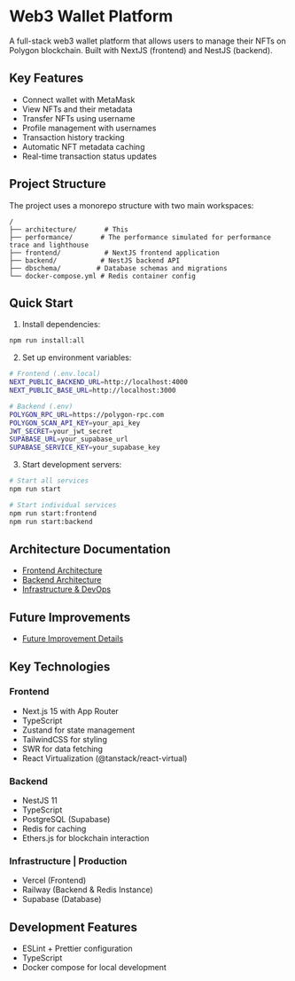 # Web3 Wallet Platform

A full-stack web3 wallet platform that allows users to manage their NFTs on Polygon blockchain. Built with NextJS (frontend) and NestJS (backend).

## Key Features

- Connect wallet with MetaMask
- View NFTs and their metadata 
- Transfer NFTs using username
- Profile management with usernames
- Transaction history tracking
- Automatic NFT metadata caching
- Real-time transaction status updates

## Project Structure

The project uses a monorepo structure with two main workspaces:

```
/
├── architecture/       # This
├── performance/       # The performance simulated for performance trace and lighthouse
├── frontend/           # NextJS frontend application
├── backend/           # NestJS backend API
├── dbschema/         # Database schemas and migrations
└── docker-compose.yml # Redis container config
```

## Quick Start

1. Install dependencies:
```bash
npm run install:all
```

2. Set up environment variables:
```bash
# Frontend (.env.local)
NEXT_PUBLIC_BACKEND_URL=http://localhost:4000
NEXT_PUBLIC_BASE_URL=http://localhost:3000

# Backend (.env)
POLYGON_RPC_URL=https://polygon-rpc.com
POLYGON_SCAN_API_KEY=your_api_key
JWT_SECRET=your_jwt_secret
SUPABASE_URL=your_supabase_url
SUPABASE_SERVICE_KEY=your_supabase_key
```

3. Start development servers:
```bash
# Start all services
npm run start

# Start individual services
npm run start:frontend
npm run start:backend
```

## Architecture Documentation

- [Frontend Architecture](./docs/FRONTEND.md)
- [Backend Architecture](./docs/BACKEND.md) 
- [Infrastructure & DevOps](./docs/INFRASTRUCTURE.md)


## Future Improvements
- [Future Improvement Details](./docs/FUTURE_IMPROVEMENT.md)

## Key Technologies

### Frontend
- Next.js 15 with App Router
- TypeScript
- Zustand for state management
- TailwindCSS for styling
- SWR for data fetching
- React Virtualization (@tanstack/react-virtual)

### Backend
- NestJS 11
- TypeScript
- PostgreSQL (Supabase)
- Redis for caching
- Ethers.js for blockchain interaction

### Infrastructure | Production
- Vercel (Frontend)
- Railway (Backend & Redis Instance)
- Supabase (Database)

## Development Features

- ESLint + Prettier configuration
- TypeScript
- Docker compose for local development